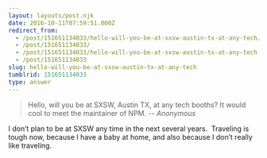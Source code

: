 ```yaml
---
layout: layouts/post.njk
date: 2016-10-11T07:59:51.000Z
redirect_from:
  - /post/151651134033/hello-will-you-be-at-sxsw-austin-tx-at-any-tech/
  - /post/151651134033/
  - /post/151651134033/hello-will-you-be-at-sxsw-austin-tx-at-any-tech
  - /post/151651134033
slug: hello-will-you-be-at-sxsw-austin-tx-at-any-tech
tumblrid: 151651134033
type: answer
---
```

> Hello, will you be at SXSW, Austin TX, at any tech booths? It would cool to meet the maintainer of NPM.
-- _Anonymous_

<p>I don’t plan to be at SXSW any time in the next several years.  Traveling is tough now, because I have a baby at home, and also because I don’t really like traveling.</p>

